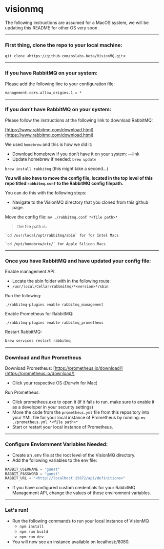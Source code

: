 # visionmq

The following instructions are assumed for a MacOS system, we will be updating this README for other OS very soon.

---

### First thing, clone the repo to your local machine:


`git clone <https://github.com/oslabs-beta/VisionMQ.git`>

--- 

### If you have RabbitMQ on your system:

Please add the following line to your configuration file:

`management.cors.allow_origins.1 = *`

---

### If you don’t have RabbitMQ on your system:

Please follow the instructions at the following link to download RabbitMQ:

[https://www.rabbitmq.com/download.html](https://www.rabbitmq.com/download.html)

We used `homebrew` and this is how we did it:

-   Download homebrew if you don’t have it on your system: —link
-   Update homebrew if needed: `brew update`

`brew install rabbitmq` (this might take a second…)

**You will also have to move the config file, located in the top level of this repo titled `rabbitmq.conf` to the RabbitMQ config filepath.**

You can do this with the following steps:

-   Navigate to the VisionMQ directory that you cloned from this github page.
    
   Move the config file: `mv ./rabbitmq.conf *<file path>*`
    
   >the file path is:
    
    `cd /usr/local/opt/rabbitmq/sbin` for for Intel Macs
    
    `cd /opt/homebrew/etc/` for Apple Silicon Macs
---

### Once you have RabbitMQ and have updated your config file:

Enable management API:

-   Locate the sbin folder with in the following route:
-   `/usr/local/Cellar/rabbmitmq/*<version>*/sbin`

Run the following:

`./rabbitmq-plugins enable rabbitmq_management`

Enable Prometheus for RabbitMQ:

`./rabbitmq-plugins enable rabbitmq_prometheus`

Restart RabbitMQ:

`brew services restart rabbitmq`

---

### Download and Run Prometheus

Download Prometheus: [https://prometheus.io/download/](https://prometheus.io/download/)

-   Click your respective OS (_Darwin_ for Mac)

Run Prometheus:

-   Click prometheus.exe to open it (if it fails to run, make sure to enable it as a developer in your security settings)
-   Move the code from the `prometheus.yml` file from this repository into your YML file for your local instance of Prometheus by running: `mv ./prometheus.yml *<file path>*`
-   Start or restart your local instance of Prometheus.
 ---

### Configure Enviornment Variables Needed:

-   Create an .env file at the root level of the VisionMQ directory.
-   Add the following variables to the env file:

```jsx
RABBIT_USERNAME = "guest"
RABBIT_PASSWORD = "guest"
RABBIT_URL = "<http://localhost:15672/api/definitions>"
```

-   If you have configured custom credentials for your RabbitMQ Management API, change the values of these environment variables.
 ---
### Let's run!

-   Run the following commands to run your local instance of VisionMQ
    -   `npm install`
    -   `npm run build`
    -   `npm run dev`
-   You will now see an instance available on localhost:/8080.

